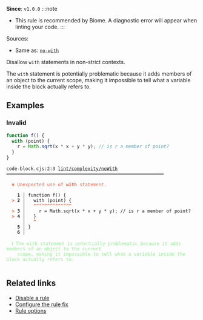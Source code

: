 **Since**: `v1.0.0`
:::note
- This rule is recommended by Biome. A diagnostic error will appear when linting your code.
:::

Sources: 
- Same as: <a href="https://eslint.org/docs/latest/rules/no-with" target="_blank"><code>no-with</code></a>

Disallow `with` statements in non-strict contexts.

The `with` statement is potentially problematic because it adds members of an object to the current
scope, making it impossible to tell what a variable inside the block actually refers to.

## Examples

### Invalid

```cjs
function f() {
  with (point) {
    r = Math.sqrt(x * x + y * y); // is r a member of point?
  }
}
```

<pre class="language-text"><code class="language-text">code-block.cjs:2:3 <a href="https://biomejs.dev/linter/rules/no-with">lint/complexity/noWith</a> ━━━━━━━━━━━━━━━━━━━━━━━━━━━━━━━━━━━━━━━━━━━━━━━━━━━━━━━━━━

<strong><span style="color: Tomato;">  </span></strong><strong><span style="color: Tomato;">✖</span></strong> <span style="color: Tomato;">Unexpected use of </span><span style="color: Tomato;"><strong>with</strong></span><span style="color: Tomato;"> statement.</span>
  
    <strong>1 │ </strong>function f() {
<strong><span style="color: Tomato;">  </span></strong><strong><span style="color: Tomato;">&gt;</span></strong> <strong>2 │ </strong>  with (point) {
   <strong>   │ </strong>  <strong><span style="color: Tomato;">^</span></strong><strong><span style="color: Tomato;">^</span></strong><strong><span style="color: Tomato;">^</span></strong><strong><span style="color: Tomato;">^</span></strong><strong><span style="color: Tomato;">^</span></strong><strong><span style="color: Tomato;">^</span></strong><strong><span style="color: Tomato;">^</span></strong><strong><span style="color: Tomato;">^</span></strong><strong><span style="color: Tomato;">^</span></strong><strong><span style="color: Tomato;">^</span></strong><strong><span style="color: Tomato;">^</span></strong><strong><span style="color: Tomato;">^</span></strong><strong><span style="color: Tomato;">^</span></strong><strong><span style="color: Tomato;">^</span></strong>
<strong><span style="color: Tomato;">  </span></strong><strong><span style="color: Tomato;">&gt;</span></strong> <strong>3 │ </strong>    r = Math.sqrt(x * x + y * y); // is r a member of point?
<strong><span style="color: Tomato;">  </span></strong><strong><span style="color: Tomato;">&gt;</span></strong> <strong>4 │ </strong>  }
   <strong>   │ </strong>  <strong><span style="color: Tomato;">^</span></strong>
    <strong>5 │ </strong>}
    <strong>6 │ </strong>
  
<strong><span style="color: lightgreen;">  </span></strong><strong><span style="color: lightgreen;">ℹ</span></strong> <span style="color: lightgreen;">The with statement is potentially problematic because it adds members of an object to the current
</span><span style="color: lightgreen;">  </span><span style="color: lightgreen;">  </span><span style="color: lightgreen;">scope, making it impossible to tell what a variable inside the block actually refers to.</span>
  
</code></pre>

## Related links

- [Disable a rule](/linter/#disable-a-lint-rule)
- [Configure the rule fix](/linter#configure-the-rule-fix)
- [Rule options](/linter/#rule-options)
